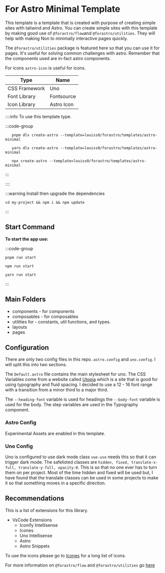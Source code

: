 # For Astro Minimal Template

This template is a template that is created with purpose of creating simple sites with
taliwind and Astro. You can create simple sites with this template by making good use of
`@forastro/flow`and `@forastro/utilities`. They will help with making Non to minimally interactive pages quickly.

The `@forastro/utilities` package is featured here so that you can use it for pages.
It's useful for solving common challenges with astro.
Remember that the components used are in-fact astro components.

For icons `astro-icon` is useful for icons.

| Type          | Name       |
| ------------- | ---------- |
| CSS Framework | Uno        |
| Font Library  | Fontsource |
| Icon Library  | Astro Icon |

::::info To use this template type.

:::code-group

```[pnpm] shell
   pnpm dlx create-astro --template=louiss0/forastro/templates/astro-minimal
```

```[yarn] shell
   yarn dlx create-astro --template=louiss0/forastro/templates/astro-minimal
```

```[npm] shell
   npx create-astro --template=louiss0/forastro/templates/astro-minimal
```

:::

::::

:::warning Install then upgrade the dependencies

```shell
cd my-project && npm i && npm update
```

:::

## Start Command

**To start the app use:**

:::code-group

```[pnpm] shell
pnpm run start
```

```[npm] shell
npm run start
```

```[yarn] shell
yarn run start
```

:::

## Main Folders

- components - for components
- composables - for composables
- utilities for - constants, util functions, and types.
- layouts
- pages

## Configuration

There are only two config files in this repo. `astro.config` and `uno.config`. I will split this into two sections.

The `Default.astro` file contains the main stylesheet for uno. The CSS Variables come from a website called [Utopia](https://utopia.fyi/)
which is a site that is good for using typography and fluid spacing.
I decided to use a 12 - 16 font range with a transition from a minor third to a major third.

The `--heading-font` variable is used for headings the `--body-font` variable is used for the body.
The step variables are used in the Typography component.

### Astro Config

Experimental Assets are enabled in this template.

### Uno Config

Uno is configured to use dark mode class `vue-use` needs this so that it can trigger dark mode.
The safelisted classes are `hidden, fixed, translate-x-full, translate-y-full, opacity-0`.
This is so that no one ever has to turn them on per project. Most of the time hidden and fixed will be used but,
I have found that the translate classes can be used in some projects to make it so that something moves in a specific direction.

## Recommendations

This is a list of extensions for this library.

- VsCode Extensions
  - Iconify Intellisense
  - Icones
  - Uno Intellisense
  - Astro
  - Astro Snippets

To use the icons please go to [Icones](https://icones.netlify.app/) for a long list of icons.

For more information on `@forastro/flow` and `@forastro/utilities` go [here](https://forastro-docs.onrender.com)
